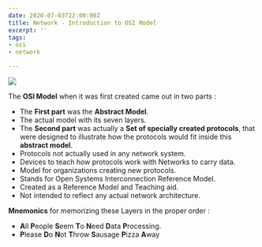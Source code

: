 ```yaml
---
date: 2020-07-03T22:00:00Z
title: Network - Introduction to OSI Model
excerpt: ''
tags:
- osi
- network

---
```

![](/images/intro-osi-resized.png)

The **OSI Model** when it was first created came out in two parts :

* The **First part** was the **Abstract Model**.
* The actual model with its seven layers.
* The **Second part** was actually a **Set of specially created protocols**, that were designed to illustrate how the protocols would fit inside this **abstract model**.
* Protocols not actually used in any network system.
* Devices to teach how protocols work with Networks to carry data.
* Model for organizations creating new protocols.
* Stands for Open Systems Interconnection Reference Model.
* Created as a Reference Model and Teaching aid.
* Not intended to reflect any actual network architecture.

**Mnemonics** for memorizing these Layers in the proper order :

* **A**ll **P**eople **S**eem **T**o **N**eed **D**ata **P**rocessing.
* **P**lease **D**o **N**ot **T**hrow **S**ausage **P**izza **A**way